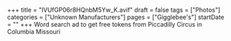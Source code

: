 +++
title = "IVUfGP06r8HQnbM5Yw_K.avif"
draft = false
tags = ["Photos"]
categories = ["Unknown Manufacturers"]
pages = ["Gigglebee's"]
startDate = ""
+++
Word search ad to get free tokens from Piccadilly Circus in Columbia Missouri
